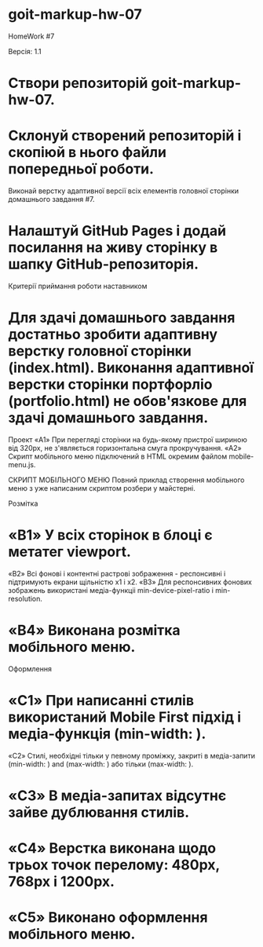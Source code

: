 # goit-markup-hw-07
HomeWork #7

Версія: 1.1
# Створи репозиторій goit-markup-hw-07.
# Склонуй створений репозиторій і скопіюй в нього файли попередньої роботи.
Виконай верстку адаптивної версії всіх елементів головної сторінки домашнього завдання #7.
# Налаштуй GitHub Pages і додай посилання на живу сторінку в шапку GitHub-репозиторія.

Критерії приймання роботи наставником
# Для здачі домашнього завдання достатньо зробити адаптивну верстку головної сторінки (index.html). Виконання адаптивної верстки сторінки портфорліо (portfolio.html) не обов'язкове для здачі домашнього завдання.

Проект
«A1» При перегляді сторінки на будь-якому пристрої шириною від 320px, не з'являється горизонтальна смуга прокручування.
«A2» Скрипт мобільного меню підключений в HTML окремим файлом mobile-menu.js.

СКРИПТ МОБІЛЬНОГО МЕНЮ
Повний приклад створення мобільного меню з уже написаним скриптом розбери у майстерні.

Розмітка
# «B1» У всіх сторінок в блоці <head> є метатег viewport.
«B2» Всі фонові і контентні растрові зображення - респонсивні і підтримують екрани щільністю x1 і x2.
«B3» Для респонсивних фонових зображень використані медіа-функціі min-device-pixel-ratio і min-resolution.
# «B4» Виконана розмітка мобільного меню.

Оформлення
# «C1» При написанні стилів використаний Mobile First підхід і медіа-функція (min-width: ).
«C2» Стилі, необхідні тільки у певному проміжку, закриті в медіа-запити (min-width: ) and (max-width: ) або тільки (max-width: ).
# «C3» В медіа-запитах відсутнє зайве дублювання стилів.
# «C4» Верстка виконана щодо трьох точок перелому: 480px, 768px і 1200px.
# «C5» Виконано оформлення мобільного меню.